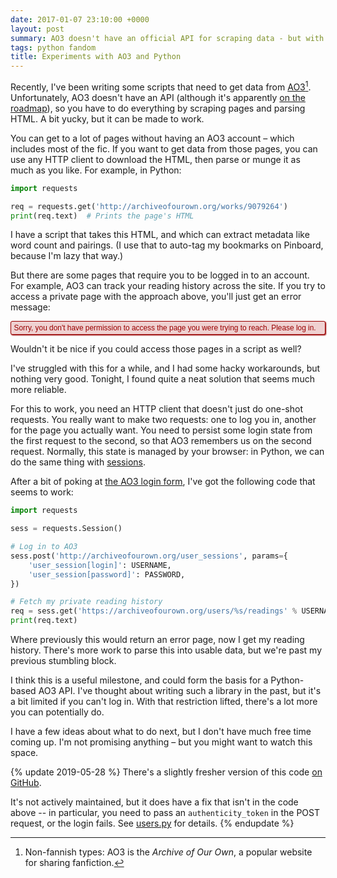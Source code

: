 ```yaml
---
date: 2017-01-07 23:10:00 +0000
layout: post
summary: AO3 doesn't have an official API for scraping data - but with a bit of Python, it might not be necessary.
tags: python fandom
title: Experiments with AO3 and Python
---
```


<style>
  .ao3_error {
    margin: .643em auto;
    padding: .25em .375em;
    border-radius: .25em;
    background: #efd1d1;
    box-shadow: 1px 1px 2px;
    border: 1px solid #900;
    color: #900;
    font-size: .85em;
    font-family: 'Lucida Grande', 'Lucida Sans Unicode', 'GNU Unifont', Verdana, Helvetica, sans-serif;
    font-style: normal;
  }
</style>

Recently, I've been writing some scripts that need to get data from [AO3][ao3][^1].
Unfortunately, AO3 doesn't have an API (although it's apparently [on the roadmap][roadmap]), so you have to do everything by scraping pages and parsing HTML.
A bit yucky, but it can be made to work.

You can get to a lot of pages without having an AO3 account &ndash; which includes most of the fic.
If you want to get data from those pages, you can use any HTTP client to download the HTML, then parse or munge it as much as you like.
For example, in Python:

```python
import requests

req = requests.get('http://archiveofourown.org/works/9079264')
print(req.text)  # Prints the page's HTML
```

I have a script that takes this HTML, and which can extract metadata like word count and pairings.
(I use that to auto-tag my bookmarks on Pinboard, because I'm lazy that way.)

But there are some pages that require you to be logged in to an account.
For example, AO3 can track your reading history across the site.
If you try to access a private page with the approach above, you'll just get an error message:

<blockquote class="ao3_error">Sorry, you don't have permission to access the page you were trying to reach. Please log in.</blockquote>

Wouldn't it be nice if you could access those pages in a script as well?

I've struggled with this for a while, and I had some hacky workarounds, but nothing very good.
Tonight, I found quite a neat solution that seems much more reliable.

For this to work, you need an HTTP client that doesn't just do one-shot requests.
You really want to make two requests: one to log you in, another for the page you actually want.
You need to persist some login state from the first request to the second, so that AO3 remembers us on the second request.
Normally, this state is managed by your browser: in Python, we can do the same thing with [sessions][session].

After a bit of poking at [the AO3 login form][login], I've got the following code that seems to work:

```python
import requests

sess = requests.Session()

# Log in to AO3
sess.post('http://archiveofourown.org/user_sessions', params={
    'user_session[login]': USERNAME,
    'user_session[password]': PASSWORD,
})

# Fetch my private reading history
req = sess.get('https://archiveofourown.org/users/%s/readings' % USERNAME)
print(req.text)
```

Where previously this would return an error page, now I get my reading history.
There's more work to parse this into usable data, but we're past my previous stumbling block.

I think this is a useful milestone, and could form the basis for a Python-based AO3 API.
I've thought about writing such a library in the past, but it's a bit limited if you can't log in.
With that restriction lifted, there's a lot more you can potentially do.

I have a few ideas about what to do next, but I don't have much free time coming up.
I'm not promising anything &ndash; but you might want to watch this space.

{% update 2019-05-28 %}
  There's a slightly fresher version of this code [on GitHub](https://github.com/alexwlchan/ao3).

  It's not actively maintained, but it does have a fix that isn't in the code above -- in particular, you need to pass an `authenticity_token` in the POST request, or the login fails.
  See [users.py](https://github.com/alexwlchan/ao3/blob/936cce2684e4ea506e3d6eb8a765ca2c5c8c31ef/src/ao3/users.py#L26-L41) for details.
{% endupdate %}

[ao3]: https://archiveofourown.org
[roadmap]: http://archiveofourown.org/admin_posts/295
[requests]: http://python-requests.org/
[session]: http://docs.python-requests.org/en/master/user/advanced/#session-objects
[login]: http://archiveofourown.org/login

[^1]: Non-fannish types: AO3 is the *Archive of Our Own*, a popular website for sharing fanfiction.
